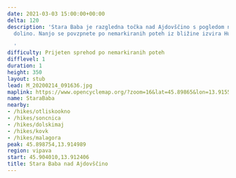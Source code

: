 ```yaml
---
date: 2021-03-03 15:00:00+00:00
delta: 120
description: 'Stara Baba je razgledna točka nad Ajdovščino s pogledom na celotno Vipavsko
  dolino. Nanjo se povzpnete po nemarkiranih poteh iz bližine izvira Hublja.

  '
difficulty: Prijeten sprehod po nemarkiranih poteh
difflevel: 1
duration: 1
height: 350
layout: stub
lead: M_20200214_091636.jpg
maplink: https://www.opencyclemap.org/?zoom=16&lat=45.89865&lon=13.91553&layers=B0000
name: StaraBaba
nearby:
- /hikes/otliskookno
- /hikes/soncnica
- /hikes/dolskimaj
- /hikes/kovk
- /hikes/malagora
peak: 45.898754,13.914989
region: vipava
start: 45.904010,13.912406
title: Stara Baba nad Ajdovščino
---
```

